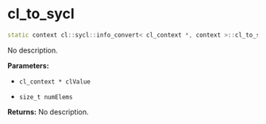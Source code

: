 # cl_to_sycl

```cpp
static context cl::sycl::info_convert< cl_context *, context >::cl_to_sycl(cl_context *clValue, size_t numElems)
```

No description.

**Parameters:**

 - `cl_context * clValue`

 - `size_t numElems`

**Returns:** No description.
